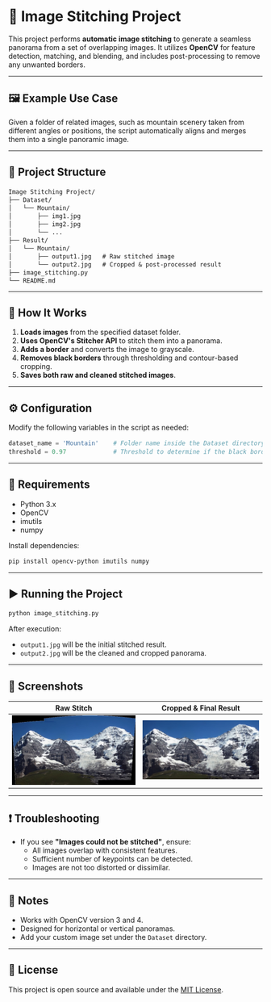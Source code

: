 # 🧵 Image Stitching Project

This project performs **automatic image stitching** to generate a seamless panorama from a set of overlapping images. It utilizes **OpenCV** for feature detection, matching, and blending, and includes post-processing to remove any unwanted borders.

---

## 🖼️ Example Use Case

Given a folder of related images, such as mountain scenery taken from different angles or positions, the script automatically aligns and merges them into a single panoramic image.

---

## 📁 Project Structure

```
Image Stitching Project/
├── Dataset/
│   └── Mountain/
│       ├── img1.jpg
│       ├── img2.jpg
│       └── ...
├── Result/
│   └── Mountain/
│       ├── output1.jpg   # Raw stitched image
│       └── output2.jpg   # Cropped & post-processed result
├── image_stitching.py
└── README.md
```

---

## 🚀 How It Works

1. **Loads images** from the specified dataset folder.
2. **Uses OpenCV's Stitcher API** to stitch them into a panorama.
3. **Adds a border** and converts the image to grayscale.
4. **Removes black borders** through thresholding and contour-based cropping.
5. **Saves both raw and cleaned stitched images**.

---

## ⚙️ Configuration

Modify the following variables in the script as needed:

```python
dataset_name = 'Mountain'    # Folder name inside the Dataset directory
threshold = 0.97             # Threshold to determine if the black border is significant
```

---

## 🧪 Requirements

- Python 3.x
- OpenCV
- imutils
- numpy

Install dependencies:

```bash
pip install opencv-python imutils numpy
```

---

## ▶️ Running the Project

```bash
python image_stitching.py
```

After execution:
- `output1.jpg` will be the initial stitched result.
- `output2.jpg` will be the cleaned and cropped panorama.

---

## 📸 Screenshots

| Raw Stitch | Cropped & Final Result |
|------------|------------------------|
| ![](Result/Mountain/output1.jpg) | ![](Result/Mountain/output2.jpg) |

---

## ❗ Troubleshooting

- If you see **"Images could not be stitched"**, ensure:
  - All images overlap with consistent features.
  - Sufficient number of keypoints can be detected.
  - Images are not too distorted or dissimilar.

---

## 📌 Notes

- Works with OpenCV version 3 and 4.
- Designed for horizontal or vertical panoramas.
- Add your custom image set under the `Dataset` directory.

---

## 📄 License

This project is open source and available under the [MIT License](LICENSE).
